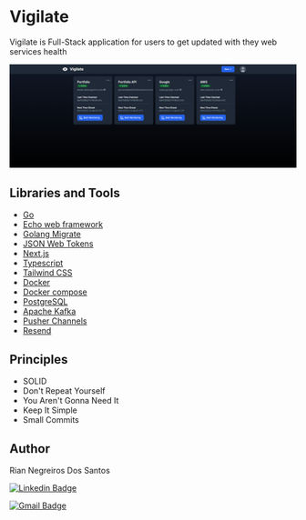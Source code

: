 # Vigilate

Vigilate is Full-Stack application for users to get updated with they web services health

<img src="_docs/vigilate-dashboard.png" alt="Dashboard">

## Libraries and Tools

- [Go](https://go.dev/doc/install)
- [Echo web framework](https://echo.labstack.com)
- [Golang Migrate](https://github.com/golang-migrate/migrate)
- [JSON Web Tokens](https://jwt.io/introduction)
- [Next.js](https://nextjs.org/docs)
- [Typescript](https://www.typescriptlang.org/docs)
- [Tailwind CSS](https://tailwindcss.com/docs/installation)
- [Docker](https://docs.docker.com)
- [Docker compose](https://docs.docker.com/compose/gettingstarted)
- [PostgreSQL](https://www.postgresql.org/about)
- [Apache Kafka](https://kafka.apache.org/intro)
- [Pusher Channels](https://pusher.com/docs/channels/getting_started/javascript)
- [Resend](https://resend.com/docs/introduction)

## Principles

- SOLID
- Don't Repeat Yourself
- You Aren't Gonna Need It
- Keep It Simple
- Small Commits

## Author

Rian Negreiros Dos Santos

[![Linkedin Badge](https://img.shields.io/badge/-RianNegreiros-blue?style=flat-square&logo=Linkedin&logoColor=white&link=https://www.linkedin.com/in/tgmarinho/)](https://www.linkedin.com/in/riannegreiros/)

[![Gmail Badge](https://img.shields.io/badge/-riannegreiros@gmail.com-c14438?style=flat-square&logo=Gmail&logoColor=white&link=mailto:tgmarinho@gmail.com)](mailto:riannegreiros@gmail.com)

